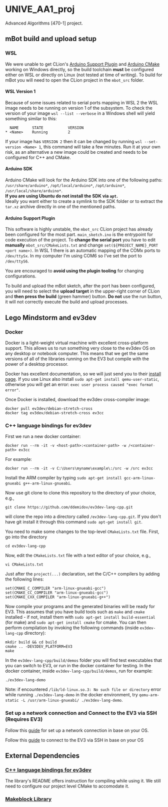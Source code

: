 # UNIVE_AA1_proj

Advanced Algorithms [470-1] project.

## mBot build and upload setup
### WSL
We were unable to get CLion's [Arduino Support Plugin](https://github.com/vsch/CLionArduinoPlugin) and 
[Arduino CMake](https://github.com/francoiscampbell/arduino-cmake) working on Windows directly, so the build toolchain 
**must** be configured either on WSL or directly on Linux (not tested at time of writing). To build for mBot you will 
need to open the CLion project in the `mbot_src` folder.

#### WSL Version 1
Because of some issues related to serial ports mapping in WSL 2 the WSL image needs to be running on version 1 of
the subsystem. To check the version of your image `wsl --list --verbose` in a Windows shell will yield something similar
to this:
```
  NAME      STATE           VERSION
* <Name>    Running         2
```
If your image has `VERSION 2` then it can be changed by running `wsl --set-version <Name> 1`, this command will take
a few minutes. Run it at your own risk, as an alternative a new image could be created and needs to be configured for
C++ and CMake.

#### Arduino SDK
Arduino CMake will look for the Arduino SDK into one of the following paths:
`/usr/share/arduino*`, `/opt/local/arduino*`, `/opt/arduino*`, `/usr/local/share/arduino*`.  
**If you are using Ubuntu do not install the SDK via `apt`.**   
Ideally you want either to create a symlink to the SDK folder or to extract the `tar.xz` archive directly in one of the
mentioned paths.

#### Arduino Support Plugin
This software is highly unstable, the `mbot_src` CLion project has already been configured for the most part.
`main_sketch.ino` is the entrypoint for code execution of the project.
To **change the serial port** you have to edit **manually** `mbot_src/CMakeLists.txt` and change 
`set(${PROJECT_NAME}_PORT <port name>)`. In WSL 1 there is an automatic mapping of the COMx ports to `/dev/ttySx`. 
In my computer I'm using COM6 so I've set the port to `/dev/ttyS6`.

You are encouraged to **avoid using the plugin tooling** for changing configurations.

To build and upload the mBot sketch, after the port has been configured, you will need to select the 
**upload target** in the upper-right corner of CLion and **then press the build** (green hammer) button. **Do not**
use the run button, it will not correctly execute the build and upload processes.

## Lego Mindstorm and ev3dev 
### Docker

Docker is a light-weight virtual machine with excellent cross-platform support. This allows us to run something very close to the ev3dev OS on any desktop or notebook computer. This means that we get the same versions of all of the libraries running on the EV3 but compile with the power of a desktop processor.

Docker has excellent documentation, so we will just send you to their [install page](https://docs.docker.com/get-docker/).
If you use Linux also install `sudo apt-get install qemu-user-static`, otherwise you will get an error: `exec user process caused "exec format error"`.

Once Docker is installed, download the ev3dev cross-compiler image:
```
docker pull ev3dev/debian-stretch-cross
docker tag ev3dev/debian-stretch-cross ev3cc
```

### C++ language bindings for ev3dev 

First we run a new docker container:
```
docker run --rm -it -v <host-path>:<container-path> -w /<container-path> ev3cc
```
For example:
```
docker run --rm -it -v C:\Users\myname\example\:/src -w /src ev3cc
```
Install the ARM compiler by typing `sudo apt-get install gcc-arm-linux-gnueabi g++-arm-linux-gnueabi`.

Now use git clone to clone this repository to the directory of your choice, e.g.,
```
git clone https://github.com/ddemidov/ev3dev-lang-cpp.git
```
will clone the repo into a directory called `/ev3dev-lang-cpp.git`. If you don't have git install it through this command `sudo apt-get install git`.

You need to make some changes to the top-level `CMakeLists.txt` file. First, go into the directory
```
cd ev3dev-lang-cpp
```
Now, edit the `CMakeLists.txt` file with a text editor of your choice, e.g.,
```
vi CMakeLists.txt
```
Just after the `project(...)` declaration, set the C/C++ compilers by adding the following lines:
```
set(CMAKE_C_COMPILER "arm-linux-gnueabi-gcc")
set(CMAKE_CC_COMPILER "arm-linux-gnueabi-gcc")
set(CMAKE_CXX_COMPILER "arm-linux-gnueabi-g++")
```
Now compile your programs and the generated binaries will be ready for EV3. This assumes that you have build tools such as `make` and `cmake` installed - if not, install them with `sudo apt-get install build-essential` (for make) and `sudo apt-get install cmake` for cmake. You can then perform compilation by invoking the following commands (inside `ev3dev-lang-cpp` directory):
```
mkdir build && cd build
cmake .. -DEV3DEV_PLATFORM=EV3
make
```
In the `ev3dev-lang-cpp/build/demos` folder you will find test executables that you can switch to EV3, or run in the docker container for testing.
In the docker container, inside `ev3dev-lang-cpp/build/demos`, run for example:

```
./ev3dev-lang-demo
```

Note: if encountered `/lib/ld-linux.so.3: No such file or directory` error while running `./ev3dev-lang-demo` in the docker environment, try `qemu-arm-static -L /usr/arm-linux-gnueabi/ ./ev3dev-lang-demo`.

### Set up a network connection and Connect to the EV3 via SSH (Requires EV3)

Follow this [guide](https://www.ev3dev.org/docs/tutorials/connecting-to-the-internet-via-usb/) for set up a network connection in base on your OS.

Follow this [guide](https://www.ev3dev.org/docs/tutorials/connecting-to-ev3dev-with-ssh/) to connect to the EV3 via SSH in base on your OS

## External Dependencies
### [C++ language bindings for ev3dev](https://github.com/ddemidov/ev3dev-lang-cpp)
The library's README offers instruction for compiling while using it.
We still need to configure our project level CMake to accomodate it.
### [Makeblock Library](https://github.com/Makeblock-official/Makeblock-Libraries)
